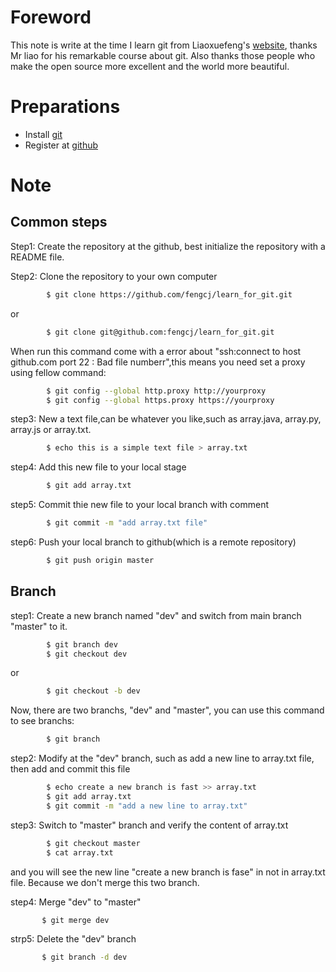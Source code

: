 #  Foreword

This note is write at the time I learn git from Liaoxuefeng's [website], thanks Mr liao for his remarkable course about git.
Also thanks those people who make the open source more excellent and the world more beautiful.

#  Preparations

   - Install [git] 
   - Register at [github]

#  Note


## Common steps
   
Step1: Create the repository at the github, best initialize the repository with a README file.

Step2: Clone the repository to your own computer
```sh
    	$ git clone https://github.com/fengcj/learn_for_git.git
```
or
```sh
    	$ git clone git@github.com:fengcj/learn_for_git.git
```

When run this command come with a error about "ssh:connect to host github.com port  22 : Bad file numberr",this means you need set a proxy using fellow command:
```sh
    	$ git config --global http.proxy http://yourproxy
    	$ git config --global https.proxy https://yourproxy
```

step3: New a text file,can be whatever you like,such as array.java, array.py, array.js or array.txt.
```sh
        $ echo this is a simple text file > array.txt
```

step4: Add this new file to your local stage
```sh
        $ git add array.txt
```

step5: Commit thie new file to your local branch with comment
```sh
        $ git commit -m "add array.txt file"
```

step6: Push your local branch to github(which is a remote repository)
```sh
        $ git push origin master
```

## Branch
step1: Create a new branch named "dev" and switch from main branch "master" to it.
```sh
   	    $ git branch dev
        $ git checkout dev
```
or
```sh
        $ git checkout -b dev
```
Now, there are two branchs, "dev" and "master", you can use this command to see branchs:
```sh
        $ git branch
```
step2: Modify at the "dev" branch, such as add a new line to array.txt file, then add and commit this file
```sh
        $ echo create a new branch is fast >> array.txt
        $ git add array.txt
        $ git commit -m "add a new line to array.txt"
```
step3: Switch to "master" branch and verify the content of array.txt
```sh
        $ git checkout master
        $ cat array.txt
```
and you will see the new line "create a new branch is fase" in not in array.txt file. Because we don't merge this two branch.

step4: Merge "dev" to "master"
```sh
       $ git merge dev
```

strp5: Delete the "dev" branch
```sh
       $ git branch -d dev
```













[website]:http://www.liaoxuefeng.com/wiki/0013739516305929606dd18361248578c67b8067c8c017b000
[git]:http://git-scm.com/download
[github]:https://github.com/






